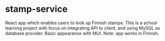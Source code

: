 # stamp-service
React app which enables users to look up Finnish stamps. This is a school learning project with focus on integrating API to client, and using MySQL as database provider. Basic appearance with MUI. Note: app works in Finnish.
